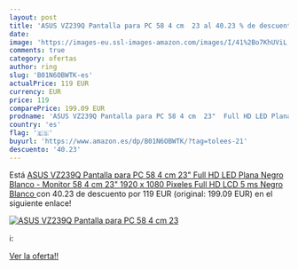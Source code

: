 ```yaml
---
layout: post
title: 'ASUS VZ239Q Pantalla para PC 58 4 cm  23 al 40.23 % de descuento'
date: 
image: 'https://images-eu.ssl-images-amazon.com/images/I/41%2Bo7KhUViL._SL200_.jpg'
comments: true
category: ofertas
author: ring
slug: 'B01N6OBWTK-es'
actualPrice: 119 EUR
currency: EUR
price: 119
comparePrice: 199.09 EUR
prodname: 'ASUS VZ239Q Pantalla para PC 58 4 cm  23"  Full HD LED Plana Negro  Blanco - Monitor  58 4 cm  23"   1920 x 1080 Pixeles  Full HD  LCD  5 ms  Negro  Blanco '
country: 'es'
flag: '🇪🇸'
buyurl: 'https://www.amazon.es/dp/B01N6OBWTK/?tag=tolees-21'
descuento: '40.23'
---
```


Está [ASUS VZ239Q Pantalla para PC 58 4 cm  23"  Full HD LED Plana Negro  Blanco - Monitor  58 4 cm  23"   1920 x 1080 Pixeles  Full HD  LCD  5 ms  Negro  Blanco ](https://www.amazon.es/dp/B01N6OBWTK/?tag=tolees-21) con 40.23 de descuento por 119 EUR (original: 199.09 EUR) en el siguiente enlace!

[![ASUS VZ239Q Pantalla para PC 58 4 cm  23](https://images-eu.ssl-images-amazon.com/images/I/41%2Bo7KhUViL._SL200_.jpg)](https://www.amazon.es/dp/B01N6OBWTK/?tag=tolees-21)

ℹ️:


[Ver la oferta!!](https://www.amazon.es/dp/B01N6OBWTK/?tag=tolees-21)

